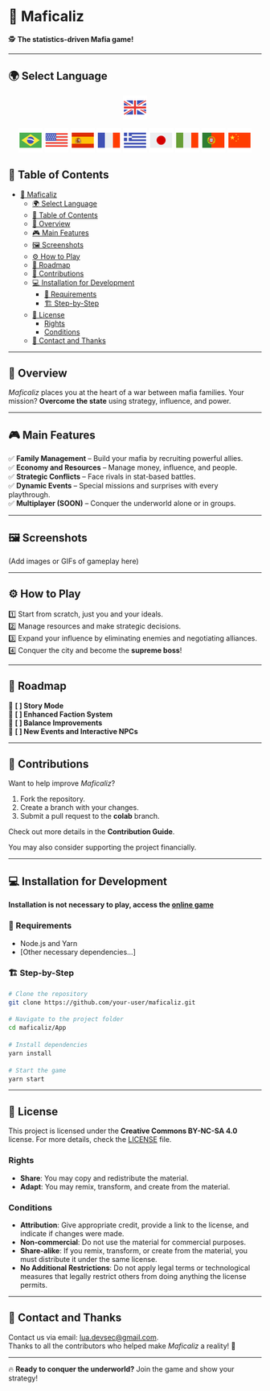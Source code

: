 # 🎩 Maficaliz

🕵️ **The statistics-driven Mafia game!**

---

## 🌍 Select Language

<div style="text-align: center;"> 

[![English](./flag-icons/flag-great-britain-48.png)](./README.gb.md)

[![Portuguese](./flag-icons/flag-brazil-48.png)](../../README.md) [![English](./flag-icons/flag-usa-48.png)](./README.en.md) [![Español](./flag-icons/flag-spain-flag-48.png)](./README.es.md) [![Français](./flag-icons/flag-france-48.png)](./README.fr.md) [![Ελληνικά](./flag-icons/flag-greece-48.png)](./README.gr.md) [![日本語](./flag-icons/flag-japan-48.png)](./README.jp.md) [![Italiano](./flag-icons/flag-italy-48.png)](./README.it.md) [![Português (Portugal)](./flag-icons/flag-portugal-48.png)](./README.pt.md) [![中文](./flag-icons/flag-china-48.png)](./README.ch.md)

</div>

## 📑 Table of Contents  

- [🎩 Maficaliz](#-maficaliz)
  - [🌍 Select Language](#-select-language)
  - [📑 Table of Contents](#-table-of-contents)
  - [📖 Overview](#-overview)
  - [🎮 Main Features](#-main-features)
  - [🖼️ Screenshots](#️-screenshots)
  - [⚙️ How to Play](#️-how-to-play)
  - [🚀 Roadmap](#-roadmap)
  - [🤝 Contributions](#-contributions)
  - [💻 Installation for Development](#-installation-for-development)
    - [🔧 Requirements](#-requirements)
    - [🏗️ Step-by-Step](#️-step-by-step)
  - [📜 License](#-license)
    - [Rights](#rights)
    - [Conditions](#conditions)
  - [💌 Contact and Thanks](#-contact-and-thanks)

---

## 📖 Overview  

*Maficaliz* places you at the heart of a war between mafia families. Your mission? **Overcome the state** using strategy, influence, and power.

---

## 🎮 Main Features  

✅ **Family Management** – Build your mafia by recruiting powerful allies.  
✅ **Economy and Resources** – Manage money, influence, and people.  
✅ **Strategic Conflicts** – Face rivals in stat-based battles.  
✅ **Dynamic Events** – Special missions and surprises with every playthrough.  
✅ **Multiplayer (SOON)** – Conquer the underworld alone or in groups.  

---

## 🖼️ Screenshots  

(Add images or GIFs of gameplay here)

---

## ⚙️ How to Play  

1️⃣ Start from scratch, just you and your ideals.  
2️⃣ Manage resources and make strategic decisions.  
3️⃣ Expand your influence by eliminating enemies and negotiating alliances.  
4️⃣ Conquer the city and become the **supreme boss**!

---

## 🚀 Roadmap  

🔹 **[ ] Story Mode**  
🔹 **[ ] Enhanced Faction System**  
🔹 **[ ] Balance Improvements**  
🔹 **[ ] New Events and Interactive NPCs**  

---

## 🤝 Contributions  

Want to help improve *Maficaliz*?

1. Fork the repository.  
2. Create a branch with your changes.  
3. Submit a pull request to the **colab** branch.  

Check out more details in the **Contribution Guide**.

You may also consider supporting the project financially.

---

## 💻 Installation for Development  

**Installation is not necessary to play, access the [online game](https://maficaliz.github.io/Maficaliz)**

### 🔧 Requirements  

- Node.js and Yarn  
- [Other necessary dependencies...]  

### 🏗️ Step-by-Step  

```bash
# Clone the repository
git clone https://github.com/your-user/maficaliz.git  

# Navigate to the project folder
cd maficaliz/App

# Install dependencies
yarn install  

# Start the game
yarn start  
```

---

## 📜 License

This project is licensed under the **Creative Commons BY-NC-SA 4.0** license. For more details, check the [LICENSE](../../LICENSE) file.

### Rights  

- **Share**: You may copy and redistribute the material.  
- **Adapt**: You may remix, transform, and create from the material.

### Conditions  

- **Attribution**: Give appropriate credit, provide a link to the license, and indicate if changes were made.  
- **Non-commercial**: Do not use the material for commercial purposes.  
- **Share-alike**: If you remix, transform, or create from the material, you must distribute it under the same license.  
- **No Additional Restrictions**: Do not apply legal terms or technological measures that legally restrict others from doing anything the license permits.

---

## 💌 Contact and Thanks  

Contact us via email: [lua.devsec@gmail.com](mailto:lua.devsec@gmail.com).  
Thanks to all the contributors who helped make *Maficaliz* a reality! 🎉

---

🔥 **Ready to conquer the underworld?** Join the game and show your strategy!
